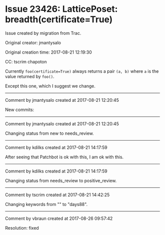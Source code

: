 # Issue 23426: LatticePoset: breadth(certificate=True)

Issue created by migration from Trac.

Original creator: jmantysalo

Original creation time: 2017-08-21 12:19:30

CC:  tscrim chapoton

Currently `foo(certificate=True)` always returns a pair `(a, b)` where `a` is the value returned by `foo()`.

Except this one, which I suggest we change.



---

Comment by jmantysalo created at 2017-08-21 12:20:45

New commits:


---

Comment by jmantysalo created at 2017-08-21 12:20:45

Changing status from new to needs_review.


---

Comment by kdilks created at 2017-08-21 14:17:59

After seeing that Patchbot is ok with this, I am ok with this.


---

Comment by kdilks created at 2017-08-21 14:17:59

Changing status from needs_review to positive_review.


---

Comment by tscrim created at 2017-08-21 14:42:25

Changing keywords from "" to "days88".


---

Comment by vbraun created at 2017-08-26 09:57:42

Resolution: fixed
